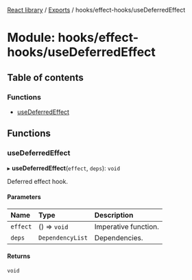 [React library](../index.md) / [Exports](../modules.md) / hooks/effect-hooks/useDeferredEffect

# Module: hooks/effect-hooks/useDeferredEffect

## Table of contents

### Functions

- [useDeferredEffect](hooks_effect_hooks_useDeferredEffect.md#usedeferredeffect)

## Functions

### useDeferredEffect

▸ **useDeferredEffect**(`effect`, `deps`): `void`

Deferred effect hook.

#### Parameters

| Name | Type | Description |
| :------ | :------ | :------ |
| `effect` | () => `void` | Imperative function. |
| `deps` | `DependencyList` | Dependencies. |

#### Returns

`void`
